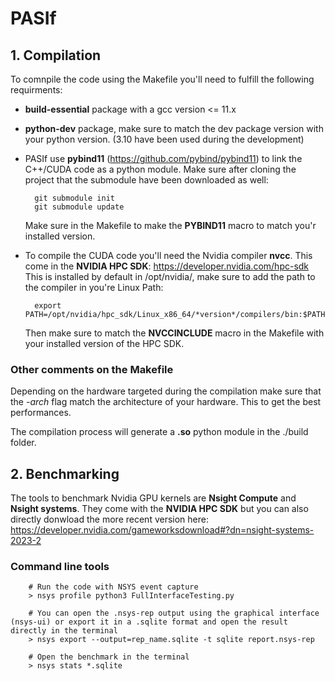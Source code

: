 # PASIf

## 1. Compilation

To comnpile the code using the Makefile you'll need to fulfill the following requirments:

- __build-essential__ package with a gcc version <= 11.x
- __python-dev__ package, make sure to match the dev package version with your python version. (3.10 have been used during the development)
- PASIf use __pybind11__ (https://github.com/pybind/pybind11) to link the C++/CUDA code as a python module. Make sure after cloning the project that the submodule have been downloaded as well:

        git submodule init
        git submodule update
  
  Make sure in the Makefile to make the __PYBIND11__ macro to match you'r installed version.

- To compile the CUDA code you'll need the Nvidia compiler __nvcc__. This come in the __NVIDIA HPC SDK__: https://developer.nvidia.com/hpc-sdk  
  This is installed by default in /opt/nvidia/, make sure to add the path to the compiler in you're Linux Path:

        export PATH=/opt/nvidia/hpc_sdk/Linux_x86_64/*version*/compilers/bin:$PATH

  Then make sure to match the __NVCCINCLUDE__ macro in the Makefile with your installed version of the HPC SDK.

### Other comments on the Makefile

Depending on the hardware targeted during the compilation make sure that the _-arch_ flag match the architecture of your hardware. This to get the best performances.  

The compilation process will generate a __.so__ python module in the ./build folder.

## 2. Benchmarking

The tools to benchmark Nvidia GPU kernels are __Nsight Compute__ and __Nsight systems__. They come with the __NVIDIA HPC SDK__ but you can also directly donwload the more recent version here: https://developer.nvidia.com/gameworksdownload#?dn=nsight-systems-2023-2



### Command line tools

        # Run the code with NSYS event capture
        > nsys profile python3 FullInterfaceTesting.py

        # You can open the .nsys-rep output using the graphical interface (nsys-ui) or export it in a .sqlite format and open the result directly in the terminal
        > nsys export --output=rep_name.sqlite -t sqlite report.nsys-rep

        # Open the benchmark in the terminal
        > nsys stats *.sqlite

